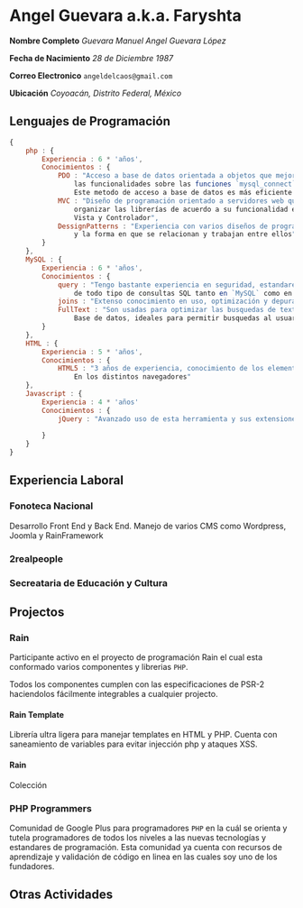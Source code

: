 # Angel Guevara a.k.a. Faryshta

**Nombre Completo** *Guevara Manuel Angel Guevara López*

**Fecha de Nacimiento** *28 de Diciembre 1987*

**Correo Electronico** `angeldelcaos@gmail.com`

**Ubicación** *Coyoacán, Distrito Federal, México*

## Lenguajes de Programación

```Javascript
{
	php : {
		Experiencia : 6 * 'años',
		Conocimientos : {
			PDO : "Acceso a base de datos orientada a objetos que mejora
				las funcionalidades sobre las funciones `mysql_connect` y derivados.
				Este metodo de acceso a base de datos es más eficiente y seguro",
			MVC : "Diseño de programación orientado a servidores web que ayuda a
				organizar las librerías de acuerdo a su funcionalidad en Modelo,
				Vista y Controlador",
			DessignPatterns : "Experiencia con varios diseños de programación
				y la forma en que se relacionan y trabajan entre ellos"  
		}
	},
	MySQL : {
		Experiencia : 6 * 'años',
		Conocimientos : {
			query : "Tengo bastante experiencia en seguridad, estandares y funcionamiento
				de todo tipo de consultas SQL tanto en `MySQL` como en otras bases de datos",
			joins : "Extenso conocimiento en uso, optimización y depuración de joins",
			FullText : "Son usadas para optimizar las busquedas de texto dentro de una
				Base de datos, ideales para permitir busquedas al usuario"
		}
	},
	HTML : {
		Experiencia : 5 * 'años',
		Conocimientos : {
			HTML5 : "3 años de experiencia, conocimiento de los elementos y su suporte
				En los distintos navegadores"
	},
	Javascript : {
		Experiencia : 4 * 'años'
		Conocimientos : {
			jQuery : "Avanzado uso de esta herramienta y sus extensiones más populares"
			
		}
	}
}
```

## Experiencia Laboral

### Fonoteca Nacional

Desarrollo Front End y Back End. Manejo de varios CMS como Wordpress, Joomla y RainFramework

### 2realpeople

### Secreataria de Educación y Cultura

## Projectos

### Rain

Participante activo en el proyecto de programación Rain el cual esta conformado varios componentes y librerias `PHP`.

Todos los componentes cumplen con las especificaciones de PSR-2 haciendolos fácilmente integrables a cualquier projecto.

#### Rain Template

Librería ultra ligera para manejar templates en HTML y PHP. Cuenta con saneamiento de variables para evitar injección php y ataques XSS.

#### Rain 
Colección 

### PHP Programmers

Comunidad de Google Plus para programadores `PHP` en la cuál se orienta y tutela programadores de todos los niveles a las nuevas tecnologías y estandares de programación. Esta comunidad ya cuenta con recursos de aprendizaje y validación de código en linea en las cuales soy uno de los fundadores.



## Otras Actividades
